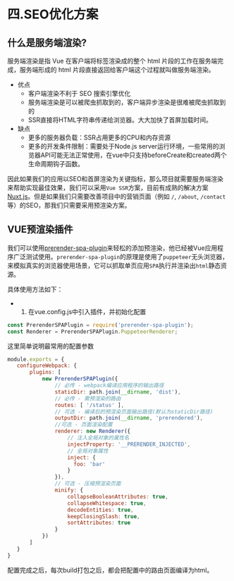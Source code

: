 # 四.SEO优化方案

## 什么是服务端渲染?
服务端渲染是指 Vue 在客户端将标签渲染成的整个 html 片段的工作在服务端完成，服务端形成的 html 片段直接返回给客户端这个过程就叫做服务端渲染。
- 优点
    - 客户端渲染不利于 SEO 搜索引擎优化
    - 服务端渲染是可以被爬虫抓取到的，客户端异步渲染是很难被爬虫抓取到的
    - SSR直接将HTML字符串传递给浏览器。大大加快了首屏加载时间。
- 缺点
    - 更多的服务器负载：SSR占用更多的CPU和内存资源
    - 更多的开发条件限制：需要处于Node.js server运行环境，一些常用的浏览器API可能无法正常使用，在vue中只支持beforeCreate和created两个生命周期钩子函数。

因此如果我们的应用以SEO和首屏渲染为关键指标，那么项目就需要服务端渲染来帮助实现最佳效果，我们可以采用`Vue SSR`方案，目前有成熟的解决方案[Nuxt.js](https://nuxtjs.org/)。但是如果我们只需要改善项目中的营销页面（例如 `/`, `/about`, `/contact` 等）的SEO，那我们只需要采用预渲染方案。

## VUE预渲染插件

我们可以使用[prerender-spa-plugin](https://github.com/chrisvfritz/prerender-spa-plugin)来轻松的添加预渲染，他已经被Vue应用程序广泛测试使用。`prerender-spa-plugin`的原理是使用了`puppeteer`无头浏览器，来模拟真实的浏览器使用场景，它可以抓取单页应用`SPA`执行并渲染出`html`静态资源。

具体使用方法如下：
 - 1. 在vue.config.js中引入插件，并初始化配置

 ```javascript
const PrerenderSPAPlugin = require('prerender-spa-plugin');
const Renderer = PrerenderSPAPlugin.PuppeteerRenderer;
 ```

 这里简单说明最常用的配置参数

 ```javascript
module.exports = {
    configureWebpack: {
        plugins: [
            new PrerenderSPAPlugin({
                // 必传 - webpack编译应用程序的输出路径
                staticDir: path.join(__dirname, 'dist'),
                // 必传 - 需预渲染的路由
                routes: [ '/status' ],
                // 可选 - 编译后的预渲染页面输出路径(默认为staticDir路径)
                outputDir: path.join(__dirname, 'prerendered'),
                //可选 - 页面渲染配置
                renderer: new Renderer({
                    // 注入全局对象的属性名
                    injectProperty: '__PRERENDER_INJECTED',
                    // 全局对象属性
                    inject: {
                      foo: 'bar'
                    }
                }),
                // 可选 - 压缩预渲染页面
                minify: {
                    collapseBooleanAttributes: true,
                    collapseWhitespace: true,
                    decodeEntities: true,
                    keepClosingSlash: true,
                    sortAttributes: true
                }
            })
        ]
    }
}
 ```

 配置完成之后，每次build打包之后，都会把配置中的路由页面编译为html。






